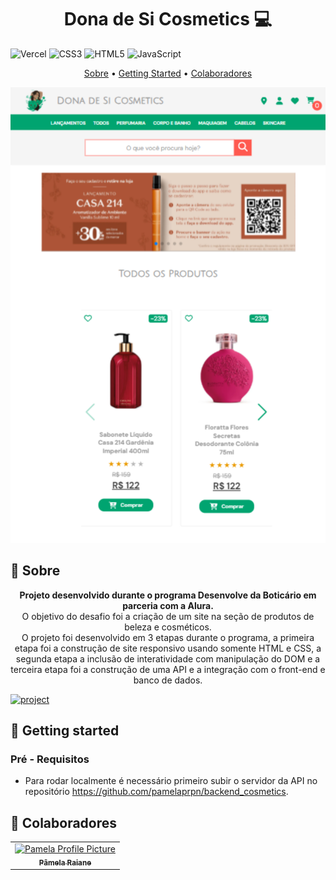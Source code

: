 [PROJECT__BADGE]: https://img.shields.io/badge/📱Visit_this_project-000?style=for-the-badge&logo=project
[PROJECT__URL]: https://cosmetics-sales.vercel.app/

<h1 align="center" style="font-weight: bold;">Dona de Si Cosmetics 💻</h1>


![Vercel](https://img.shields.io/badge/vercel-%23000000.svg?style=for-the-badge&logo=vercel&logoColor=white)
![CSS3](https://img.shields.io/badge/css3-%231572B6.svg?style=for-the-badge&logo=css3&logoColor=white)
![HTML5](https://img.shields.io/badge/html5-%23E34F26.svg?style=for-the-badge&logo=html5&logoColor=white)
![JavaScript](https://img.shields.io/badge/javascript-%23323330.svg?style=for-the-badge&logo=javascript&logoColor=%23F7DF1E)

<p align="center">
    <a href="#about">Sobre</a> • 
    <a href="#started">Getting Started</a> • 
    <a href="#colab">Colaboradores</a> 
</p>

<p align="center">
    <img src="./assets/layout.svg" alt="Image Project" >
</p>

<h2 id="about">📌 Sobre</h2>

<p align="center">
  <b>Projeto desenvolvido durante o programa Desenvolve da Boticário em parceria com a Alura.</b></br>
  O objetivo do desafio foi a criação de um site na seção de produtos de beleza e cosméticos.</br>
  O projeto foi desenvolvido em 3 etapas durante o programa, a primeira etapa foi a construção de site responsivo usando somente HTML e CSS, a segunda etapa a inclusão de interatividade com manipulação do DOM e a terceira etapa foi a construção de uma API e a integração com o front-end e banco de dados. 
</p>

[![project][PROJECT__BADGE]][PROJECT__URL]

<h2 id="started">🚀 Getting started</h2>


<h3>Pré - Requisitos</h3>


- Para rodar localmente é necessário primeiro subir o servidor da API no repositório https://github.com/pamelaprpn/backend_cosmetics.

<h2 id="colab">🤝 Colaboradores</h2>

<table>
    <tr>
        <td align="center">
        <a href="#">
            <img src="https://avatars.githubusercontent.com/u/41830544?v=4" width="100px;" alt="Pamela Profile Picture"/><br>
            <sub>
            <b>Pâmela Raiane</b>
            </sub>
        </a>
        </td>
    </tr>
</table>